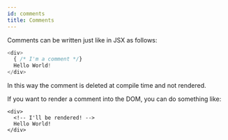 ```yaml
---
id: comments
title: Comments
---
```


Comments can be written just like in JSX as follows:

```js
<div>
  { /* I'm a comment */}
  Hello World!
</div>
```

In this way the comment is deleted at compile time and not rendered.

If you want to render a comment into the DOM, you can do something like:

```
<div>
  <!-- I'll be rendered! -->
  Hello World!
</div>
```